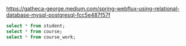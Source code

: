 https://gatheca-george.medium.com/spring-webflux-using-relational-database-mysql-postgresql-fcc5e487f57f

```sql
select * from student;
select * from course;
select * from course_work;
```